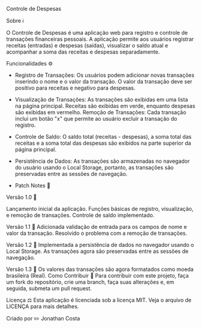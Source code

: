 Controle de Despesas

Sobre :information_source:

O Controle de Despesas é uma aplicação web para registro e controle de transações financeiras pessoais. A aplicação permite aos usuários registrar receitas (entradas) e despesas (saídas), visualizar o saldo atual e acompanhar a soma das receitas e despesas separadamente.

Funcionalidades :gear:

- Registro de Transações: Os usuários podem adicionar novas transações inserindo o nome e o valor da transação. O valor da transação deve ser positivo para receitas e negativo para despesas.
- Visualização de Transações: As transações são exibidas em uma lista na página principal. Receitas são exibidas em verde, enquanto despesas são exibidas em vermelho.
Remoção de Transações: Cada transação inclui um botão "x" que permite ao usuário excluir a transação do registro.

- Controle de Saldo: O saldo total (receitas - despesas), a soma total das receitas e a soma total das despesas são exibidos na parte superior da página principal.
- Persistência de Dados: As transações são armazenadas no navegador do usuário usando o Local Storage, portanto, as transações são preservadas entre as sessões de navegação.
- Patch Notes :scroll:

Versão 1.0 :bookmark:

Lançamento inicial da aplicação.
Funções básicas de registro, visualização, e remoção de transações.
Controle de saldo implementado.

Versão 1.1 :bookmark:
Adicionada validação de entrada para os campos de nome e valor da transação.
Resolvido o problema com a remoção de transações.

Versão 1.2 :bookmark:
Implementada a persistência de dados no navegador usando o Local Storage. As transações agora são preservadas entre as sessões de navegação.

Versão 1.3 :bookmark:
Os valores das transações são agora formatados como moeda brasileira (Real).
Como Contribuir :handshake:
Para contribuir com este projeto, faça um fork do repositório, crie uma branch, faça suas alterações e, em seguida, submeta um pull request.

Licença :balance_scale:
Esta aplicação é licenciada sob a licença MIT. Veja o arquivo de LICENÇA para mais detalhes.

Criado por :pencil2:
Jonathan Costa
